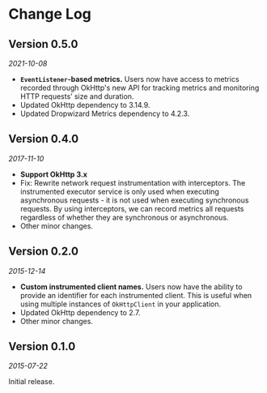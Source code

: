 Change Log
==========

## Version 0.5.0

_2021-10-08_

* __`EventListener`-based metrics.__  Users now have access to metrics recorded
through OkHttp's new API for tracking metrics and monitoring HTTP requests’
size and duration.
* Updated OkHttp dependency to 3.14.9.
* Updated Dropwizard Metrics dependency to 4.2.3.

## Version 0.4.0

_2017-11-10_

* __Support OkHttp 3.x__
* Fix: Rewrite network request instrumentation with interceptors.  The
instrumented executor service is only used when executing asynchronous
requests - it is not used when executing synchronous requests.  By using
interceptors, we can record metrics all requests regardless of whether they are
synchronous or asynchronous.
* Other minor changes. 

## Version 0.2.0

_2015-12-14_

* __Custom instrumented client names.__  Users now have the ability to provide
an identifier for each instrumented client.  This is useful when using multiple
instances of `OkHttpClient` in your application.
* Updated OkHttp dependency to 2.7.
* Other minor changes.

## Version 0.1.0

_2015-07-22_

Initial release.
